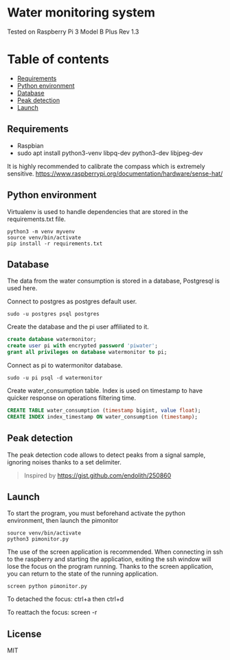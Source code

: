 # Water monitoring system

Tested on Raspberry Pi 3 Model B Plus Rev 1.3

# Table of contents

* [Requirements](#requirements) 
* [Python environment](#python-environment)
* [Database](#database)
* [Peak detection](#peak-detection)
* [Launch](#launch)

## Requirements

  - Raspbian
  - sudo apt install python3-venv libpq-dev python3-dev libjpeg-dev
 
It is highly recommended to calibrate the compass which is extremely sensitive.
https://www.raspberrypi.org/documentation/hardware/sense-hat/

## Python environment

Virtualenv is used to handle dependencies that are stored in the requirements.txt file.

```ssh
python3 -m venv myvenv
source venv/bin/activate
pip install -r requirements.txt
```

## Database

The data from the water consumption is stored in a database, Postgresql is used here.

Connect to postgres as postgres default user.
```ssh
sudo -u postgres psql postgres
```
Create the database and the pi user affiliated to it.
```sql
create database watermonitor;
create user pi with encrypted password 'piwater';
grant all privileges on database watermonitor to pi;
```
Connect as pi to watermonitor database.
```ssh
sudo -u pi psql -d watermonitor
```
Create water_consumption table. Index is used on timestamp to have quicker response on operations filtering time.
```sql
CREATE TABLE water_consumption (timestamp bigint, value float);
CREATE INDEX index_timestamp ON water_consumption (timestamp);
```

## Peak detection

The peak detection code allows to detect peaks from a signal sample, ignoring noises thanks to a set delimiter.

> Inspired by https://gist.github.com/endolith/250860

## Launch

To start the program, you must beforehand activate the python environment, then launch the pimonitor

```ssh
source venv/bin/activate
python3 pimonitor.py
```

The use of the screen application is recommended. When connecting in ssh to the raspberry and starting the application, exiting the ssh window will lose the focus on the program running. Thanks to the screen application, you can return to the state of the running application.

```ssh
screen python pimonitor.py
```

To detached the focus: ctrl+a then ctrl+d

To reattach the focus: screen -r


License
----

MIT
